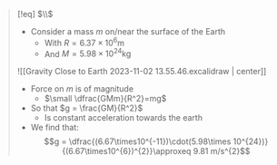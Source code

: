 >[!eq] $\\$
>- Consider a mass $m$ on/near the surface of the Earth
>	- With $R = 6.37\times10^{6}\text{m}$  
>	- And $M = 5.98\times10^{24}\text{kg}$
>
>![[Gravity Close to Earth 2023-11-02 13.55.46.excalidraw | center]]
>
>- Force on $m$ is of magnitude
>	- $\small \dfrac{GMm}{R^2}=mg$
>- So that $g = \frac{GM}{R^2}$
>	- Is  constant acceleration towards the earth
>- We find that:
>$$g = \dfrac{(6.67\times10^{-11})\cdot(5.98\times 10^{24})}{(6.67\times10^{6})^{2}}\approxeq 9.81 m/s^{2}$$